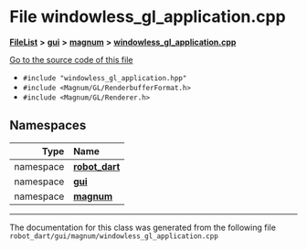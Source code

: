 

# File windowless\_gl\_application.cpp



[**FileList**](files.md) **>** [**gui**](dir_6a9d4b7ec29c938d1d9a486c655cfc8a.md) **>** [**magnum**](dir_5d18adecbc10cabf3ca51da31f2acdd1.md) **>** [**windowless\_gl\_application.cpp**](windowless__gl__application_8cpp.md)

[Go to the source code of this file](windowless__gl__application_8cpp_source.md)



* `#include "windowless_gl_application.hpp"`
* `#include <Magnum/GL/RenderbufferFormat.h>`
* `#include <Magnum/GL/Renderer.h>`













## Namespaces

| Type | Name |
| ---: | :--- |
| namespace | [**robot\_dart**](namespacerobot__dart.md) <br> |
| namespace | [**gui**](namespacerobot__dart_1_1gui.md) <br> |
| namespace | [**magnum**](namespacerobot__dart_1_1gui_1_1magnum.md) <br> |





















































------------------------------
The documentation for this class was generated from the following file `robot_dart/gui/magnum/windowless_gl_application.cpp`

